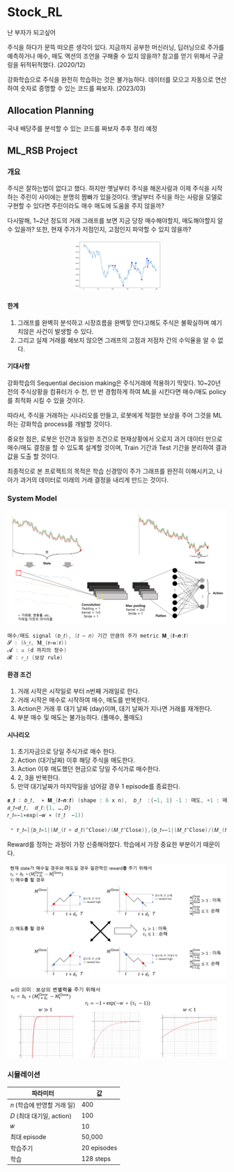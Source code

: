 # Stock_RL
난 부자가 되고싶어

주식을 하다가 문뜩 떠오른 생각이 있다. 지금까지 공부한 머신러닝, 딥러닝으로 주가를 예측하거나 매수, 매도 액션의 조언을 구해줄 수 있지 않을까?
참고를 얻기 위해서 구글링을 뒤적뒤적했다. (2020/12)

강화학습으로 주식을 완전히 학습하는 것은 불가능하다.
데이터를 모으고 자동으로 연산하여 숫자로 증명할 수 있는 코드를 짜보자. (2023/03)

## Allocation Planning 

국내 배당주를 분석할 수 있는 코드를 짜보자 
추후 정리 예정

## ML_RSB Project

### 개요
주식은 잘하는법이 없다고 했다. 하지만 옛날부터 주식을 해온사람과 이제 주식을 시작하는 주린이 사이에는 분명히 짬빠가 있을것이다.
옛날부터 주식을 하는 사람을 모델로 구현할 수 있다면 주린이라도 매수 매도에 도움을 주지 않을까?

다시말해, 1~2년 정도의 거래 그래프를 보면 지금 당장 매수해야할지, 매도해야할지 알 수 있을까?
또한, 현재 주가가 저점인지, 고점인지 파악할 수 있지 않을까?

<p align="center"><img src="./images/optimal_policy.png" width="40%" height="40%"/></p>

#### 한계
1. 그래프를 완벽히 분석하고 시장흐름을 완벽힣 안다고해도 주식은 불확실하며 예기치않은 사건이 발생할 수 있다.
2. 그리고 실제 거래를 해보지 않으면 그래프의 고점과 저점차 간의 수익율을 알 수 없다.

#### 기대사항
강화학습의 Sequential decision making은 주식거래에 적용하기 딱맞다.
10~20년 전의 주식상황을 컴퓨터가 수 천, 만 번 경험하게 하여 ML을 시킨다면 매수/매도 policy를 최적화 시킬 수 있을 것이다.

따라서, 주식을 거래하는 시나리오를 만들고, 로봇에게 적절한 보상을 주어 그것을 ML하는 강화학습 process를 개발할 것이다.

중요한 점은, 로봇은 인간과 동일한 조건으로 현재상황에서 오로지 과거 데이터 만으로 매수/매도 결정을 할 수 있도록 설계할 것이며, 
Train 기간과 Test 기간을 분리하여 결과값을 도출 할 것이다.

최종적으로 본 프로젝트의 목적은 학습 신경망이 주가 그래프를 완전히 이해시키고, 나아가 과거의 데이터로 미래의 거래 결정을 내리게 만드는 것이다.

### System Model

<p align="center"><img src="./images/System_model.png" width="100%" height="40%"/></p>

```c
매수/매도 signal (𝑏_𝑡), (𝑡 – 𝑛) 기간 만큼의 주가 metric 𝚳_(𝒕−𝒏:𝒕)
𝓢 : (𝑏_𝑡, 𝚳_(𝒕−𝒏:𝒕))
𝓐 : 𝑎 (d 까지의 정수)
𝓡 : 𝑟_𝑡 (보상 rule)
```
#### 환경 조건
1. 거래 시작은 시작일로 부터 n번째 거래일로 한다. 
2. 거래 시작은 매수로 시작하여 매수, 매도를 반복한다. 
3. Action은 거래 후 대기 날짜 (day)이며, 대기 날짜가 지나면 거래를 재개한다.
4. 부분 매수 및 매도는 불가능하다. (풀매수, 풀매도)

#### 시나리오
1. 초기자금으로 당일 주식가로 매수 한다.
2. Action (대기날짜) 이후 해당 주식을 매도한다.
3. Action 이후 매도했던 현금으로 당일 주식가로 매수한다.
4. 2, 3을 반복한다.
5. 만약 대기날짜가 마지막일을 넘어갈 경우 1 episode를 종료한다.

```c
𝒔_𝒕 : 𝑏_𝑡,  ∗ 𝚳_(𝒕−𝒏:𝒕) (shape : 6 x n),  𝑏_𝑡  :{−1, 1} -1 : 매도, +1 : 매수
𝑎_𝑡=𝑑_𝑡,  𝑑_𝑡:{1, …,𝐷}
𝑟_𝑡=−1∗exp⁡(−𝑤 ∗ (𝜏_𝑡  −1))

 * 𝜏_𝑡=[{𝑏_𝑡=1|(𝑀_(𝑡 + 𝑑_𝑡)^Close)/(𝑀_𝑡^Close)},{𝑏_𝑡=−1|(𝑀_𝑡^Close)/(𝑀_(𝑡 + 𝑑_𝑡)^Close )}]
```

Reward를 정하는 과정이 가장 신중해야햤다. 학습에서 가장 중요한 부분이기 때문이다.
<p align="center"><img src="./images/Reward_rule.png" width="100%" height="80%"/></p>
<p align="center"><img src="./images/Reward_rule(weight).png" width="100%" height="80%"/></p>

### 시뮬레이션 
| 파라미터  |  값 |
| ------------- | ------------- |
| 𝑛 (학습에 반영할 거래 일) | 400 |
| 𝐷 (최대  대기일, action) | 100 |
| 𝑤 | 10  |
| 최대 episode | 50,000  |
| 학습주기 | 20 episodes  |
| 학습  | 128 steps  |

